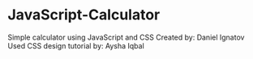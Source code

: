 # JavaScript-Calculator
Simple calculator using JavaScript and CSS
Created by: Daniel Ignatov
Used CSS design tutorial by: Aysha Iqbal
